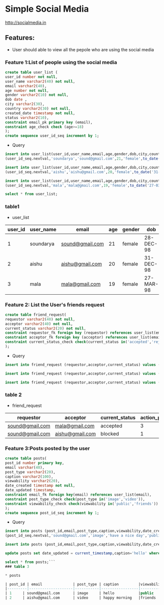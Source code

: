 # Simple Social Media

http://socialmedia.in

## Features:
*  User should able to view all the pepole who are using the social media

### Feature 1:List of people using the social media
```sql
create table user_list (
user_id number not null,
user_name varchar2(40) not null,
email varchar2(40),
age number not null,
gender varchar2(10) not null,
dob date ,
city varchar2(30),
country varchar2(30) not null,
created_date timestamp not null, 
status varchar2(10),
constraint email_pk primary key (email),
constraint age_check check (age>=18)
);
create sequence user_id_seq increment by 1;
```
* Query
```sql
insert into user_list(user_id,user_name,email,age,gender,dob,city,country,created_date,status) values 
(user_id_seq.nextval,'soundarya','sound@gmail.com',21,'female',to_date('28-12-1998','dd-MM-yyyy'),'Madurai','India',current_timestamp,'i_am_sound');

insert into user_list(user_id,user_name,email,age,gender,dob,city,country,created_date,status) values  
(user_id_seq.nextval,'aishu','aishu@gmail.com',20,'female',to_date('31-12-1998','dd-MM-yyyy'),'Delhi','India',current_timestamp,'i_am_ice');

insert into user_list(user_id,user_name,email,age,gender,dob,city,country,created_date,status) values  
(user_id_seq.nextval,'mala','mala@gmail.com',19,'female',to_date('27-03-1998','dd-MM-yyyy'),'chennai','India',current_timestamp,'i_am_mala');

select * from user_list;

```
### table1

* user_list

| user_id | user_name | email           | age | gender | dob       |city     |country    | created_date                | status     |
|---------|-----------|-----------------|-----|--------|-----------|---------|-----------|-----------------------------|------------|
| 1       | soundarya | sound@gmail.com | 21  | female | 28-DEC-98 |Madurai  |India      |30-DEC-19 11.24.17.955164 PM | i_am_sound |
| 2       | aishu     | aishu@gmail.com | 20  | female | 31-DEC-98 |Delhi    |India      |30-DEC-19 11.24.17.959820 PM | i_am_ice   |
| 3       | mala      | mala@gmail.com  | 19  | female | 27-MAR-98 |chennai  |India      |30-DEC-19 11.24.17.963878 PM | i_am_mala  |

### Feature 2: List the User's friends request
```sql
create table friend_request( 
requestor varchar2(40) not null, 
acceptor varchar2(40) not null, 
current_status varchar2(20) not null,
constraint requestor_fk foreign key (requestor) references user_list(email),
constraint acceptor_fk foreign key (acceptor) references user_list(email),
constraint current_status_check check(current_status in('accepted','rejected')) 
);
```
* Query
```sql
insert into friend_request (requestor,acceptor,current_status) values ('sound@gmail.com','mala@gmail.com','accepted');

insert into friend_request (requestor,acceptor,current_status) values ('sound@gmail.com','mala@gmail.com','rejected');

insert into friend_request (requestor,acceptor,current_status) values ('mala@gmail.com','aishu@gmail.com','accepted');
```
### table 2

* friend_request

| requestor               | acceptor              | current_status | action_performed_by |
|-------------------------|-----------------------|----------------|---------------------|
| sound@gmail.com         | mala@gmail.com        | accepted       | 3                   |
| sound@gmail.com         | aishu@gmail.com       | blocked        | 1                   |

### Feature 3:Posts posted by the user
```sql
create table posts(
post_id number primary key,
email varchar(40),
post_type varchar2(20),
caption varchar2(100),
viewability varchar2(20),
date_created timestamp not null,
date_updated timestamp,
constraint email_fk foreign key(email) references user_list(email),
constraint post_type_check check(post_type in('image','video')),
constraint viewability_check check(viewability in('public','friends'))
);
create sequence post_id_seq increment by 1;
```
* Query
```sql
insert into posts (post_id,email,post_type,caption,viewability,date_created) values
(post_id_seq.nextval,'sound@gmail.com','image','have a nice day','public',current_timestamp);

insert into posts (post_id,email,post_type,caption,viewability,date_created) values (post_id_seq.nextval,'aishu@gmail.com','video','happy morning','friends',current_timestamp);

update posts set date_updated = current_timestamp,caption='hello' where email='sound@gmail.com';

select * from posts;```
### table 3

* posts

| post_id | email              | post_type | caption         |viewability | date_created                 | date_updated                |
|---------|--------------------|-----------|-----------------|------------|------------------------------|-----------------------------|
| 1     | sound@gmail.com      | image     | hello           |public      | 31-DEC-19 01.19.55.103225 AM | 31-DEC-19 03.44.10.320435 AM|
| 2     | aishu@gmail.com      | video     | happy morning   |friends     | 31-DEC-19 01.21.03.888304 AM |  -                          |

